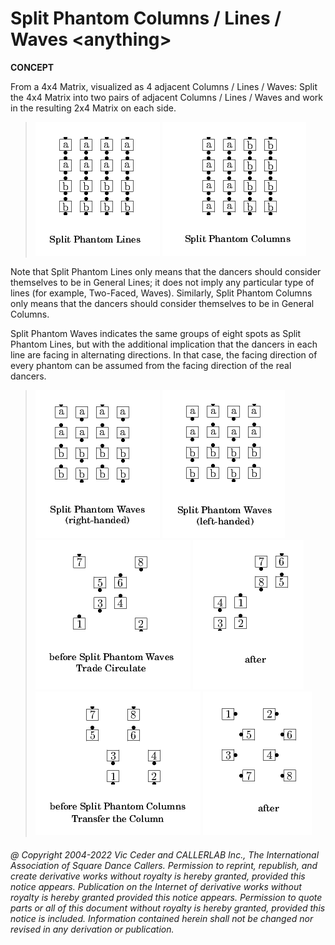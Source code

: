 
# Split Phantom Columns / Lines / Waves \<anything>
**CONCEPT**   

From a 4x4 Matrix, visualized as 4 adjacent
Columns / Lines / Waves: Split the 4x4 Matrix into two pairs of adjacent
Columns / Lines / Waves and work in the resulting 2x4 Matrix on each
side.

> 
> ![alt](split_phantom_columns_lines_waves-1.png)
> ![alt](split_phantom_columns_lines_waves-2.png)
> 

Note that Split Phantom Lines only means that the dancers
should consider themselves to be in General Lines; it does not imply
any particular type of lines (for example, Two-Faced, Waves). Similarly,
Split Phantom Columns only means that the dancers should consider
themselves to be in General Columns.

Split Phantom Waves indicates the same groups of eight spots as
Split Phantom Lines, but with the additional implication that the
dancers in each line are facing in alternating directions. In that
case, the facing direction of every phantom can be assumed from the
facing direction of the real dancers.

> 
> ![alt](split_phantom_columns_lines_waves-3.png)
> ![alt](split_phantom_columns_lines_waves-4.png)  
> ![alt](split_phantom_columns_lines_waves-5.png)
> ![alt](split_phantom_columns_lines_waves-6.png)  
> ![alt](split_phantom_columns_lines_waves-7.png)
> ![alt](split_phantom_columns_lines_waves-8.png)
> 

###### @ Copyright 2004-2022 Vic Ceder and CALLERLAB Inc., The International Association of Square Dance Callers. Permission to reprint, republish, and create derivative works without royalty is hereby granted, provided this notice appears. Publication on the Internet of derivative works without royalty is hereby granted provided this notice appears. Permission to quote parts or all of this document without royalty is hereby granted, provided this notice is included. Information contained herein shall not be changed nor revised in any derivation or publication.
